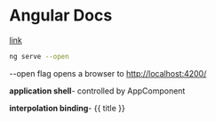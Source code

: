 # Angular Docs

[link](https://angular.io/tutorial/toh-pt0)

```bash
ng serve --open
```

--open flag opens a browser to <http://localhost:4200/>

**application shell**- controlled by AppComponent

**interpolation binding**- {{ title }}

